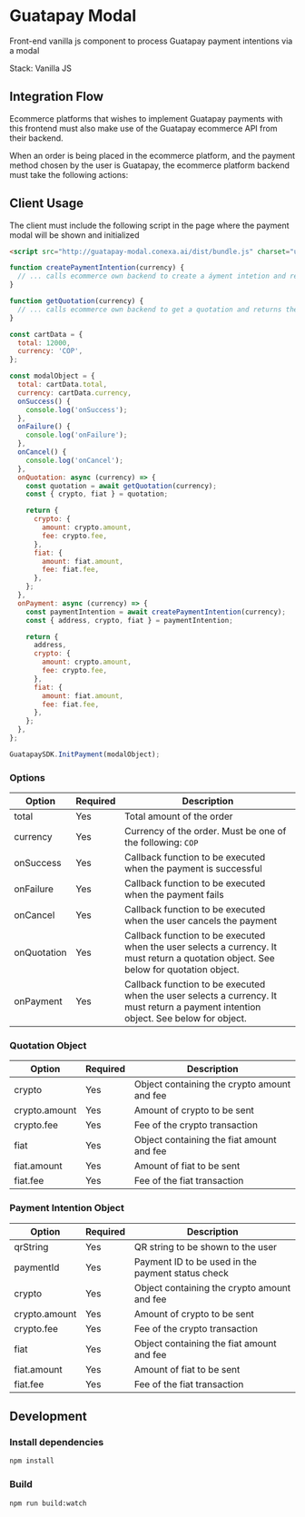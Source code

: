 # Guatapay Modal

Front-end vanilla js component to process Guatapay payment intentions via a modal

Stack: Vanilla JS

## Integration Flow

Ecommerce platforms that wishes to implement Guatapay payments with this frontend must also make use of the Guatapay ecommerce API from their backend.

When an order is being placed in the ecommerce platform, and the payment method chosen by the user is Guatapay, the ecommerce platform backend must take the following actions:

## Client Usage

The client must include the following script in the page where the payment modal will be shown and initialized

```html
<script src="http://guatapay-modal.conexa.ai/dist/bundle.js" charset="utf-8">
```

```js
function createPaymentIntention(currency) {
  // ... calls ecommerce own backend to create a áyment intetion and returns the data
}

function getQuotation(currency) {
  // ... calls ecommerce own backend to get a quotation and returns the data
}

const cartData = {
  total: 12000,
  currency: 'COP',
};

const modalObject = {
  total: cartData.total,
  currency: cartData.currency,
  onSuccess() {
    console.log('onSuccess');
  },
  onFailure() {
    console.log('onFailure');
  },
  onCancel() {
    console.log('onCancel');
  },
  onQuotation: async (currency) => {
    const quotation = await getQuotation(currency);
    const { crypto, fiat } = quotation;

    return {
      crypto: {
        amount: crypto.amount,
        fee: crypto.fee,
      },
      fiat: {
        amount: fiat.amount,
        fee: fiat.fee,
      },
    };
  },
  onPayment: async (currency) => {
    const paymentIntention = await createPaymentIntention(currency);
    const { address, crypto, fiat } = paymentIntention;

    return {
      address,
      crypto: {
        amount: crypto.amount,
        fee: crypto.fee,
      },
      fiat: {
        amount: fiat.amount,
        fee: fiat.fee,
      },
    };
  },
};

GuatapaySDK.InitPayment(modalObject);
```

### Options

| Option      | Required | Description                                                                                                                           |
| ----------- | -------- | ------------------------------------------------------------------------------------------------------------------------------------- |
| total       | Yes      | Total amount of the order                                                                                                             |
| currency    | Yes      | Currency of the order. Must be one of the following: `COP`                                                                            |
| onSuccess   | Yes      | Callback function to be executed when the payment is successful                                                                       |
| onFailure   | Yes      | Callback function to be executed when the payment fails                                                                               |
| onCancel    | Yes      | Callback function to be executed when the user cancels the payment                                                                    |
| onQuotation | Yes      | Callback function to be executed when the user selects a currency. It must return a quotation object. See below for quotation object. |
| onPayment   | Yes      | Callback function to be executed when the user selects a currency. It must return a payment intention object. See below for object.   |

### Quotation Object

| Option        | Required | Description                                 |
| ------------- | -------- | ------------------------------------------- |
| crypto        | Yes      | Object containing the crypto amount and fee |
| crypto.amount | Yes      | Amount of crypto to be sent                 |
| crypto.fee    | Yes      | Fee of the crypto transaction               |
| fiat          | Yes      | Object containing the fiat amount and fee   |
| fiat.amount   | Yes      | Amount of fiat to be sent                   |
| fiat.fee      | Yes      | Fee of the fiat transaction                 |

### Payment Intention Object

| Option        | Required | Description                                       |
| ------------- | -------- | ------------------------------------------------- |
| qrString      | Yes      | QR string to be shown to the user                 |
| paymentId     | Yes      | Payment ID to be used in the payment status check |
| crypto        | Yes      | Object containing the crypto amount and fee       |
| crypto.amount | Yes      | Amount of crypto to be sent                       |
| crypto.fee    | Yes      | Fee of the crypto transaction                     |
| fiat          | Yes      | Object containing the fiat amount and fee         |
| fiat.amount   | Yes      | Amount of fiat to be sent                         |
| fiat.fee      | Yes      | Fee of the fiat transaction                       |

## Development

### Install dependencies

```bash
npm install
```

### Build

```bash
npm run build:watch
```
